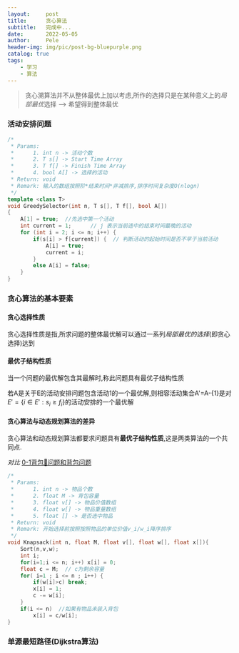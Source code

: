 ```yaml
---
layout:     post
title:      贪心算法
subtitle:   完成中...
date:       2022-05-05
author:     Pele
header-img: img/pic/post-bg-bluepurple.png
catalog: true
tags:
    - 学习
    - 算法
---
```



> 贪心溯算法并不从整体最优上加以考虑,所作的选择只是在某种意义上的*局部最优*选择 --> 希望得到整体最优

### 活动安排问题

```c++
/*
 * Params:
 * 		1. int n -> 活动个数
 * 		2. T s[] -> Start Time Array 
 * 		3. T f[] -> Finish Time Array 
 * 		4. bool A[] -> 选择的活动 
 * Return: void
 * Remark: 输入的数组按照阶*结束时间*非减排序,排序时间复杂度O(nlogn)
 */
template <class T>
void GreedySelector(int n, T s[], T f[], bool A[])
{
	A[1] = true;  //先选中第一个活动
	int current = 1;	  // j 表示当前选中的结束时间最晚的活动
	for (int i = 2; i <= n; i++) {
		if(s[i] > f[current]) {  // 判断活动的起始时间是否不早于当前活动
			A[i] = true;
			current = i;
		} 
		else A[i] = false;
	}
}

```



### 贪心算法的基本要素

#### 贪心选择性质

贪心选择性质是指,所求问题的整体最优解可以通过一系列*局部最优的选择*(即贪心选择)达到

#### 最优子结构性质

当一个问题的最优解包含其最解时,称此问题具有最优子结构性质

若A是关于E的活动安排问题包含活动1的一个最优解,则相容活动集合A'=A-{1}是对$E'=\{i\in E':s_i \ge f_i\}$的活动安排的一个最优解

#### 贪心算法与动态规划算法的差异

贪心算法和动态规划算法都要求问题具有**最优子结构性质**,这是两类算法的一个共同点.

*对比* <u>0-1背包🎒问题和背包问题</u>

```c++
/*
 * Params:
 * 		1. int n -> 物品个数
 * 		2. float M -> 背包容量
 * 		3. float v[] -> 物品价值数组
 * 		4. float w[] -> 物品重量数组
 * 		5. float [] -> 是否选中物品
 * Return: void
 * Remark: 开始选择前按照按照物品的单位价值v_i/w_i降序排序
 */
void Knapsack(int n, float M, float v[], float w[], float x[]){
	Sort(n,v,w);
	int i;
	for(i=1;i <= n; i++) x[i] = 0;
	float c = M;  // c为剩余容量
	for( i=1 ; i <= n ; i++) {
		if(w[i]>c) break;
		x[i] = 1;
		c -= w[i];
	}
	if(i <= n)  //如果有物品未装入背包
		x[i] = c/w[i];
}
```



### 单源最短路径(Dijkstra算法)



